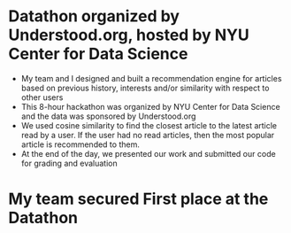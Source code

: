 # Datathon organized by Understood.org, hosted by NYU Center for Data Science

- My team and I designed and built a recommendation engine for articles based on previous history, interests and/or similarity with respect to other users
- This 8-hour hackathon was organized by NYU Center for Data Science and the data was sponsored by Understood.org
- We used cosine similarity to find the closest article to the latest article read by a user. If the user had no read articles, then the most popular article is recommended to them. 
- At the end of the day, we presented our work and submitted our code for grading and evaluation

# My team secured First place at the Datathon
